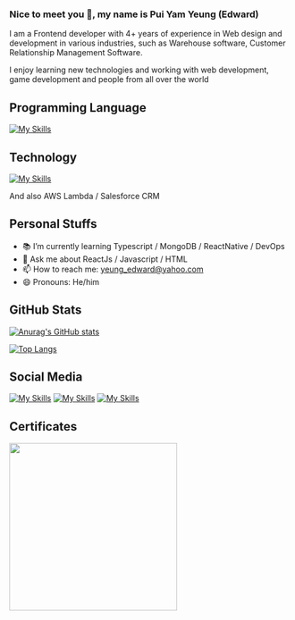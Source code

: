 ### Nice to meet you 👋, my name is Pui Yam Yeung (Edward)

I am a Frontend developer with 4+ years of experience in Web design and development in various industries, such as Warehouse software, Customer Relationship Management Software. 

I enjoy learning new technologies and working with web development, game development and people from all over the world

## Programming Language
[![My Skills](https://skillicons.dev/icons?i=react,redux,ts,js,html,css,tailwind,nodejs,java,express)](https://skillicons.dev)

## Technology
[![My Skills](https://skillicons.dev/icons?i=unity,firebase,dynamodb)](https://skillicons.dev)


And also AWS Lambda / Salesforce CRM


## Personal Stuffs

- 📚 I’m currently learning Typescript / MongoDB / ReactNative / DevOps 
- 💬 Ask me about ReactJs / Javascript / HTML
- 📫 How to reach me: yeung_edward@yahoo.com 
- 😄 Pronouns: He/him 

## GitHub Stats

[![Anurag's GitHub stats](https://github-readme-stats.vercel.app/api?username=LazyEdward&hide=issues,contribs&show_icons=true&theme=tokyonight)](https://github.com/anuraghazra/github-readme-stats)

[![Top Langs](https://github-readme-stats.vercel.app/api/top-langs/?username=LazyEdward&layout=donut&theme=tokyonight)](https://github.com/anuraghazra/github-readme-stats)

## Social Media

[![My Skills](https://skillicons.dev/icons?i=gmail)](mailto:yeung_edward@yahoo.com)
[![My Skills](https://skillicons.dev/icons?i=github)](https://github.com/LazyEdward/)
[![My Skills](https://skillicons.dev/icons?i=linkedin)](https://www.linkedin.com/in/edward-yeung-805b44a3/)

## Certificates

[<img src="https://github.com/LazyEdward/LazyEdward/assets/26587589/8ae6891c-4acf-4273-b327-6957a741f147" width="300"/>](https://www.hackerrank.com/certificates/2be769096ac9)
